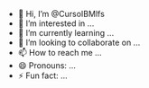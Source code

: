 - 👋 Hi, I’m @CursoIBMlfs
- 👀 I’m interested in ...
- 🌱 I’m currently learning ...
- 💞️ I’m looking to collaborate on ...
- 📫 How to reach me ...
- 😄 Pronouns: ...
- ⚡ Fun fact: ...

<!---
CursoIBMlfs/CursoIBMlfs is a ✨ special ✨ repository because its `README.md` (this file) appears on your GitHub profile.
You can click the Preview link to take a look at your changes.
--->
